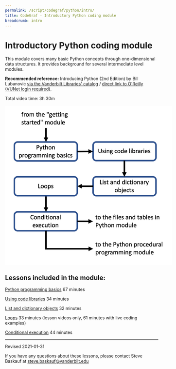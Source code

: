 ```yaml
---
permalink: /script/codegraf/python/intro/
title: CodeGraf - Introductory Python coding module
breadcrumb: intro
---
```


# Introductory Python coding module

This module covers many basic Python concepts through one-dimensional data structures. It provides background for several intermediate level modules. 

**Recommended reference:** Introducing Python (2nd Edition) by Bill Lubanovic [via the Vanderbilt Libraries' catalog](https://catalog.library.vanderbilt.edu/permalink/01VAN_INST/6ll2l/alma991043641691203276) / [direct link to O'Reilly (VUNet login required)](https://learning-oreilly-com.proxy.library.vanderbilt.edu/library/view/introducing-python-2nd/9781492051374/).

Total video time: 3h 30m

<!-- Save for Web Slices (intropython.png) -->
<div style="position:relative; left:0px; top:0px; width:550px; height:523px;">
	<div style="position:absolute; left:0px; top:0px; width:550px; height:11px;">
		<img src="images/intropython_01.gif" width="550" height="11" alt="">
	</div>
	<div style="position:absolute; left:0px; top:11px; width:29px; height:512px;">
		<img src="images/intropython_02.gif" width="29" height="512" alt="">
	</div>
	<div style="position:absolute; left:29px; top:11px; width:206px; height:61px;">
		<a href="../../startcoding"
			onmouseover="window.status='Start coding module';  return true;"
			onmouseout="window.status='';  return true;">
			<img src="images/intropython_03.gif" width="206" height="61" border="0" alt="Start coding module"></a>
	</div>
	<div style="position:absolute; left:235px; top:11px; width:315px; height:113px;">
		<img src="images/intropython_04.gif" width="315" height="113" alt="">
	</div>
	<div style="position:absolute; left:29px; top:72px; width:206px; height:52px;">
		<img src="images/intropython_05.gif" width="206" height="52" alt="">
	</div>
	<div style="position:absolute; left:29px; top:124px; width:206px; height:58px;">
		<a href="../../004"
			onmouseover="window.status='Python programming basics lesson';  return true;"
			onmouseout="window.status='';  return true;">
			<img src="images/intropython_06.gif" width="206" height="58" border="0" alt="Python programming basics lesson"></a>
	</div>
	<div style="position:absolute; left:235px; top:124px; width:57px; height:399px;">
		<img src="images/intropython_07.gif" width="57" height="399" alt="">
	</div>
	<div style="position:absolute; left:292px; top:124px; width:206px; height:58px;">
		<a href="../../005"
			onmouseover="window.status='Using code libraries lesson';  return true;"
			onmouseout="window.status='';  return true;">
			<img src="images/intropython_08.gif" width="206" height="58" border="0" alt="Using code libraries lesson"></a>
	</div>
	<div style="position:absolute; left:498px; top:124px; width:52px; height:226px;">
		<img src="images/intropython_09.gif" width="52" height="226" alt="">
	</div>
	<div style="position:absolute; left:29px; top:182px; width:206px; height:54px;">
		<img src="images/intropython_10.gif" width="206" height="54" alt="">
	</div>
	<div style="position:absolute; left:292px; top:182px; width:206px; height:54px;">
		<img src="images/intropython_11.gif" width="206" height="54" alt="">
	</div>
	<div style="position:absolute; left:29px; top:236px; width:206px; height:60px;">
		<a href="../../006b"
			onmouseover="window.status='Loops lesson';  return true;"
			onmouseout="window.status='';  return true;">
			<img src="images/intropython_12.gif" width="206" height="60" border="0" alt="Loops lesson"></a>
	</div>
	<div style="position:absolute; left:292px; top:236px; width:206px; height:60px;">
		<a href="../../006a"
			onmouseover="window.status='List and dictionary objects lesson';  return true;"
			onmouseout="window.status='';  return true;">
			<img src="images/intropython_13.gif" width="206" height="60" border="0" alt="List and dictionary objects lesson"></a>
	</div>
	<div style="position:absolute; left:29px; top:296px; width:206px; height:54px;">
		<img src="images/intropython_14.gif" width="206" height="54" alt="">
	</div>
	<div style="position:absolute; left:292px; top:296px; width:206px; height:54px;">
		<img src="images/intropython_15.gif" width="206" height="54" alt="">
	</div>
	<div style="position:absolute; left:29px; top:350px; width:206px; height:61px;">
		<a href="../../006c"
			onmouseover="window.status='Conditional execution lesson';  return true;"
			onmouseout="window.status='';  return true;">
			<img src="images/intropython_16.gif" width="206" height="61" border="0" alt="Conditional execution lesson"></a>
	</div>
	<div style="position:absolute; left:292px; top:350px; width:240px; height:61px;">
		<a href="../filestables"
			onmouseover="window.status='Files and tables in Python module';  return true;"
			onmouseout="window.status='';  return true;">
			<img src="images/intropython_17.gif" width="240" height="61" border="0" alt="Files and tables in Python module"></a>
	</div>
	<div style="position:absolute; left:532px; top:350px; width:18px; height:173px;">
		<img src="images/intropython_18.gif" width="18" height="173" alt="">
	</div>
	<div style="position:absolute; left:29px; top:411px; width:206px; height:112px;">
		<img src="images/intropython_19.gif" width="206" height="112" alt="">
	</div>
	<div style="position:absolute; left:292px; top:411px; width:240px; height:29px;">
		<img src="images/intropython_20.gif" width="240" height="29" alt="">
	</div>
	<div style="position:absolute; left:292px; top:440px; width:240px; height:60px;">
		<a href="../procedural"
			onmouseover="window.status='Procedural programming module';  return true;"
			onmouseout="window.status='';  return true;">
			<img src="images/intropython_21.gif" width="240" height="60" border="0" alt="Procedural programming module"></a>
	</div>
	<div style="position:absolute; left:292px; top:500px; width:240px; height:23px;">
		<img src="images/intropython_22.gif" width="240" height="23" alt="">
	</div>
</div>
<!-- End Save for Web Slices -->


## Lessons included in the module:

[Python programming basics](../../004) 67 minutes

[Using code libraries](../../005) 34 minutes

[List and dictionary objects](../../006a) 32 minutes

[Loops](../../006b) 33 minutes (lesson videos only, 61 minutes with live coding examples)

[Conditional execution](../../006c) 44 minutes


----

Revised 2021-01-31

If you have any questions about these lessons, please contact Steve Baskauf at [steve.baskauf@vanderbilt.edu](mailto:steve.baskauf@vanderbilt.edu)
